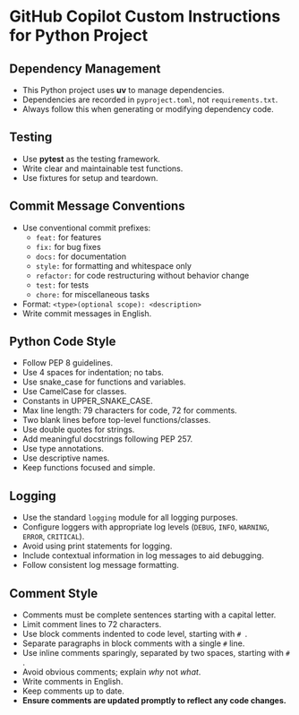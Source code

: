 # GitHub Copilot Custom Instructions for Python Project

## Dependency Management
- This Python project uses **uv** to manage dependencies.
- Dependencies are recorded in `pyproject.toml`, not `requirements.txt`.
- Always follow this when generating or modifying dependency code.

## Testing
- Use **pytest** as the testing framework.
- Write clear and maintainable test functions.
- Use fixtures for setup and teardown.

## Commit Message Conventions
- Use conventional commit prefixes:
  - `feat:` for features
  - `fix:` for bug fixes
  - `docs:` for documentation
  - `style:` for formatting and whitespace only
  - `refactor:` for code restructuring without behavior change
  - `test:` for tests
  - `chore:` for miscellaneous tasks
- Format: `<type>(optional scope): <description>`
- Write commit messages in English.

## Python Code Style
- Follow PEP 8 guidelines.
- Use 4 spaces for indentation; no tabs.
- Use snake_case for functions and variables.
- Use CamelCase for classes.
- Constants in UPPER_SNAKE_CASE.
- Max line length: 79 characters for code, 72 for comments.
- Two blank lines before top-level functions/classes.
- Use double quotes for strings.
- Add meaningful docstrings following PEP 257.
- Use type annotations.
- Use descriptive names.
- Keep functions focused and simple.

## Logging
- Use the standard `logging` module for all logging purposes.
- Configure loggers with appropriate log levels (`DEBUG`, `INFO`, `WARNING`, `ERROR`, `CRITICAL`).
- Avoid using print statements for logging.
- Include contextual information in log messages to aid debugging.
- Follow consistent log message formatting.

## Comment Style
- Comments must be complete sentences starting with a capital letter.
- Limit comment lines to 72 characters.
- Use block comments indented to code level, starting with `# `.
- Separate paragraphs in block comments with a single `#` line.
- Use inline comments sparingly, separated by two spaces, starting with `# `.
- Avoid obvious comments; explain *why* not *what*.
- Write comments in English.
- Keep comments up to date.
- **Ensure comments are updated promptly to reflect any code changes.**

